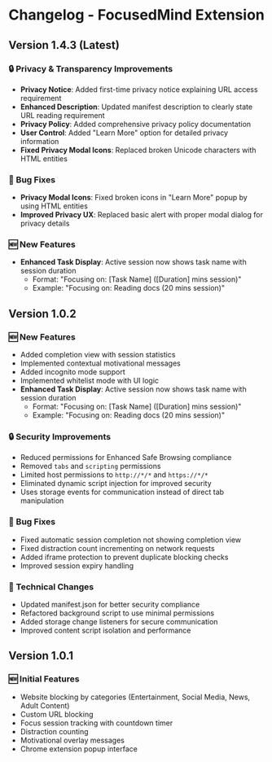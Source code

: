 # Changelog - FocusedMind Extension

## Version 1.4.3 (Latest)

### 🔒 Privacy & Transparency Improvements

- **Privacy Notice**: Added first-time privacy notice explaining URL access requirement
- **Enhanced Description**: Updated manifest description to clearly state URL reading requirement
- **Privacy Policy**: Added comprehensive privacy policy documentation
- **User Control**: Added "Learn More" option for detailed privacy information
- **Fixed Privacy Modal Icons**: Replaced broken Unicode characters with HTML entities

### 🐛 Bug Fixes

- **Privacy Modal Icons**: Fixed broken icons in "Learn More" popup by using HTML entities
- **Improved Privacy UX**: Replaced basic alert with proper modal dialog for privacy details

### 🆕 New Features

- **Enhanced Task Display**: Active session now shows task name with session duration
  - Format: "Focusing on: [Task Name] ([Duration] mins session)"
  - Example: "Focusing on: Reading docs (20 mins session)"

## Version 1.0.2

### 🆕 New Features

- Added completion view with session statistics
- Implemented contextual motivational messages
- Added incognito mode support
- Implemented whitelist mode with UI logic
- **Enhanced Task Display**: Active session now shows task name with session duration
  - Format: "Focusing on: [Task Name] ([Duration] mins session)"
  - Example: "Focusing on: Reading docs (20 mins session)"

### 🔒 Security Improvements

- Reduced permissions for Enhanced Safe Browsing compliance
- Removed `tabs` and `scripting` permissions
- Limited host permissions to `http://*/*` and `https://*/*`
- Eliminated dynamic script injection for improved security
- Uses storage events for communication instead of direct tab manipulation

### 🐛 Bug Fixes

- Fixed automatic session completion not showing completion view
- Fixed distraction count incrementing on network requests
- Added iframe protection to prevent duplicate blocking checks
- Improved session expiry handling

### 🔧 Technical Changes

- Updated manifest.json for better security compliance
- Refactored background script to use minimal permissions
- Added storage change listeners for secure communication
- Improved content script isolation and performance

## Version 1.0.1

### 🆕 Initial Features

- Website blocking by categories (Entertainment, Social Media, News, Adult Content)
- Custom URL blocking
- Focus session tracking with countdown timer
- Distraction counting
- Motivational overlay messages
- Chrome extension popup interface
